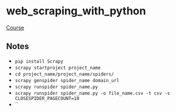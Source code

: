 # web_scraping_with_python
[Course](https://www.linkedin.com/learning/web-scraping-with-python)

## Notes

- `pip install Scrapy`
- `scrapy startproject project_name`
- `cd project_name/project_name/spiders/`
- `scrapy genspider spider_name domain_url`
- `scrapy runspider spider_name.py`
- `scrapy runspider spider_name.py -o file_name.csv -t csv -s CLOSESPIDER_PAGECOUNT=10`
- ``
